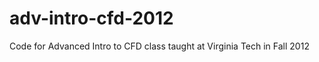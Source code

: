 adv-intro-cfd-2012
==================

Code for Advanced Intro to CFD class taught at Virginia Tech in Fall 2012